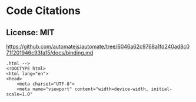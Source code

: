# Code Citations

## License: MIT
https://github.com/automatejs/automate/tree/6046a62c9768a1fd240ad8c071f201946c93fa15/docs/binding.md

```
.html -->
<!DOCTYPE html> 
<html lang="en">
<head>      
    <meta charset="UTF-8">
    <meta name="viewport" content="width=device-width, initial-scale=1.0"
```

